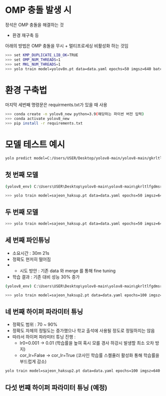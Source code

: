 # OMP 충돌 발생 시

정석은 OMP 충돌을 해결하는 것
- 환경 재구축 등

아래의 방법은 OMP 충돌을 무시 + 멀티프로세싱 비활성화 하는 것임

```bash
>>> set KMP_DUPLICATE_LIB_OK=TRUE
>>> set OMP_NUM_THREADS=1
>>> set MKL_NUM_THREADS=1
>>> yolo train model=yolov8n.pt data=data.yaml epochs=50 imgsz=640 batch=16 workers=0
```

# 환경 구축법
마지막 세번째 명령문은 requirments.txt가 있을 때 사용
```bash
>>> conda create -n yolov8_new python=3.9(해당하는 파이썬 버전 입력)
>>> conda activate yolov8_new
>>> pip install -r requirements.txt
```


# 모델 테스트 예시
```bash
yolo predict model=C:/Users/USER/Desktop/yolov8-main/yolov8-main/gkrltlfgdmsrj.v1i.yolov8.copy1/runs/detect/train/weights/best.pt source="C:/Users/USER/Desktop/yolov8-main/yolov8-main/gkrltlfgdmsrj.v1i.yolov8.copy1/test_video_0.mp4" imgsz=640 save=True conf=0.5 show=True
```

## 첫 번째 모델
```bash
(yolov8_env) C:\Users\USER\Desktop\yolov8-main\yolov8-main\gkrltlfgdmsrj.v1i.yolov8.copy

>>> yolo train model=sajeon_haksup.pt data=data.yaml epochs=50 imgsz=640 batch=16 pretrained=True lr0=0.001
```

##  두 번째 모델
```bash
>>> yolo train model=sajeon_haksup.pt data=data.yaml epochs=50 imgsz=640 batch=16 pretrained=True lr0=0.001 freeze=10
```

## 세 번째 파인튜닝
- 소요시간 : 30m 21s
- 정확도 현저히 떨어짐
- - 시도 방안 : 기존 data 와 merge 를 통해 fine tuning
- 학습 결과 : 기존 대비 성능 30% 증가
```bash
(yolov8_env) C:\Users\USER\Desktop\yolov8-main\yolov8-main\gkrltlfgdmsrj.v1i.yolov8.copy1>

>>> yolo train model=sajeon_haksup2.pt data=data.yaml epochs=100 imgsz=640 batch=16 pretrained=True lr0=0.001 freeze=10
```

## 네 번째 하이퍼 파라미터 튜닝
- 정확도 범위 : 70 ~ 90%
- 정확도 자체의 정밀도는 증가했으나 학교 출석에 사용될 정도로 정밀하지는 않음
- 따라서 하이퍼 파라미터 튜닝 진행 : 
	- lr0=0.001 $\rightarrow$ 0.01 (학습률을 높여 혹시 모를 경사 하강시 발생할 최소 오차 방지)
	- cor_lr=False $\rightarrow$ cor_lr=True (코사인 학습률 스켈쥴러 활성화 통해 학습률을 부드럽게 감소)
```bash
yolo train model=sajeon_haksup2.pt data=data.yaml epochs=100 imgsz=640 batch=16 pretrained=True lr0=0.01 freeze=10 cos_lr=True
```

## 다섯 번쨰 하이퍼 파라미터 튜닝 (예정)